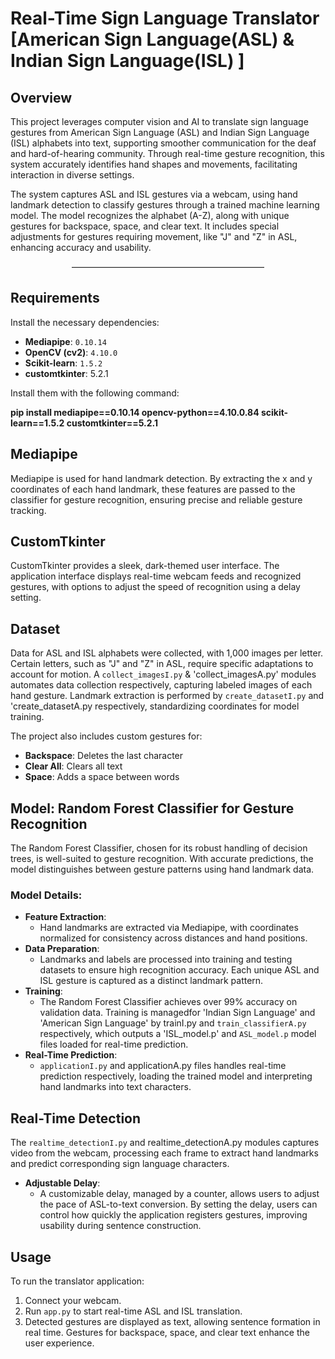 
# Real-Time Sign Language Translator [American Sign Language(ASL)  & Indian Sign Language(ISL) ]

## Overview
This project leverages computer vision and AI to translate sign language gestures from American Sign Language (ASL) and Indian Sign Language (ISL) alphabets into text, supporting smoother communication for the deaf and hard-of-hearing community. Through real-time gesture recognition, this system accurately identifies hand shapes and movements, facilitating interaction in diverse settings.

The system captures ASL and ISL gestures via a webcam, using hand landmark detection to classify gestures through a trained machine learning model. The model recognizes the alphabet (A-Z), along with unique gestures for backspace, space, and clear text. It includes special adjustments for gestures requiring movement, like "J" and "Z" in ASL, enhancing accuracy and usability.

<p align="center">––––––––––––––––––––––––––––––––––––––––––––</p>

## Requirements
Install the necessary dependencies:

- **Mediapipe**: `0.10.14`
- **OpenCV (cv2)**: `4.10.0`
- **Scikit-learn**: `1.5.2`
- **customtkinter**: 5.2.1

Install them with the following command:

**pip install mediapipe==0.10.14 opencv-python==4.10.0.84 scikit-learn==1.5.2 customtkinter==5.2.1**


## Mediapipe
Mediapipe is used for hand landmark detection. By extracting the x and y coordinates of each hand landmark, these features are passed to the classifier for gesture recognition, ensuring precise and reliable gesture tracking.

## CustomTkinter
CustomTkinter provides a sleek, dark-themed user interface. The application interface displays real-time webcam feeds and recognized gestures, with options to adjust the speed of recognition using a delay setting.

## Dataset
Data for ASL and ISL alphabets were collected, with 1,000 images per letter. Certain letters, such as "J" and "Z" in ASL, require specific adaptations to account for motion. A `collect_imagesI.py` & 'collect_imagesA.py'  modules automates data collection respectively, capturing labeled images of each hand gesture. Landmark extraction is performed by `create_datasetI.py` and 'create_datasetA.py respectively, standardizing coordinates for model training.

The project also includes custom gestures for:
- **Backspace**: Deletes the last character
- **Clear All**: Clears all text
- **Space**: Adds a space between words


## Model: Random Forest Classifier for Gesture Recognition

The Random Forest Classifier, chosen for its robust handling of decision trees, is well-suited to gesture recognition. With accurate predictions, the model distinguishes between gesture patterns using hand landmark data.

### Model Details:
- **Feature Extraction**:
  - Hand landmarks are extracted via Mediapipe, with coordinates normalized for consistency across distances and hand positions.
- **Data Preparation**:
  - Landmarks and labels are processed into training and testing datasets to ensure high recognition accuracy. Each unique ASL and ISL gesture is captured as a distinct landmark pattern.
- **Training**:
  - The Random Forest Classifier achieves over 99% accuracy on validation data. Training is managedfor 'Indian Sign Language' and 'American Sign Language' by trainI.py and `train_classifierA.py` respectively, which outputs a 'ISL_model.p' and `ASL_model.p` model files loaded for real-time prediction.
- **Real-Time Prediction**:
  - `applicationI.py` and applicationA.py files handles real-time prediction respectively, loading the trained model and interpreting hand landmarks into text characters.

## Real-Time Detection

The `realtime_detectionI.py` and realtime_detectionA.py modules captures video from the webcam, processing each frame to extract hand landmarks and predict corresponding sign language characters.

- **Adjustable Delay**:
  - A customizable delay, managed by a counter, allows users to adjust the pace of ASL-to-text conversion. By setting the delay, users can control how quickly the application registers gestures, improving usability during sentence construction.

## Usage
To run the translator application:
1. Connect your webcam.
2. Run `app.py` to start real-time ASL and ISL translation.
3. Detected gestures are displayed as text, allowing sentence formation in real time. Gestures for backspace, space, and clear text enhance the user experience.



